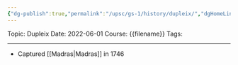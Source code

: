 ```yaml
---
{"dg-publish":true,"permalink":"/upsc/gs-1/history/dupleix/","dgHomeLink":true,"dgPassFrontmatter":false}
---
```


Topic: Dupleix
Date: 2022-06-01
Course: {{filename}}
Tags: 

---



- Captured [[Madras|Madras]] in 1746

